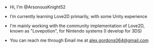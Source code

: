 - Hi, I’m @ArsonousKnight52

- I’m currently learning Love2D primarily, with some Unity experience
- I'm mainly working with the community implementation of Love2D, known as "Lovepotion", for Nintendo systems (I develop for 3DS)

- You can reach me through Email me at alex.gordons064@gmail.com
